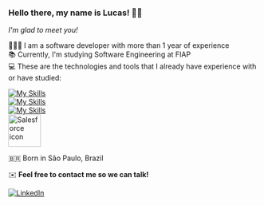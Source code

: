 ### Hello there, my name is Lucas! 👋🏼

*I'm glad to meet you!*

🧑🏼‍💻 I am a software developer with more than 1 year of experience  
📚 Currently, I'm studying Software Engineering at FIAP  
💻 These are the technologies and tools that I already have experience with or have studied:  

[![My Skills](https://skillicons.dev/icons?i=java,python,php,cs,js,ruby,html,css)](https://skillicons.dev)  
[![My Skills](https://skillicons.dev/icons?i=git,github,nodejs,mysql,mongodb,postman)](https://skillicons.dev)  
[![My Skills](https://skillicons.dev/icons?i=vscode,idea,eclipse)](https://skillicons.dev)  
<img align="center" height="65" width="65" src="https://cdn.jsdelivr.net/gh/devicons/devicon/icons/salesforce/salesforce-original.svg" alt="Salesforce icon" />  

🇧🇷 Born in São Paulo, Brazil

✉️ **Feel free to contact me so we can talk!**

[![LinkedIn](https://img.shields.io/badge/linkedin-%230077B5.svg?style=for-the-badge&logo=linkedin&logoColor=white)](https://www.linkedin.com/in/lucastressoldi/)
